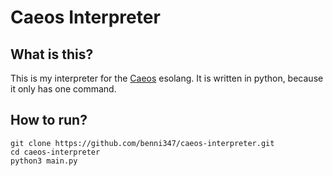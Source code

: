 # Caeos Interpreter
## What is this?
This is my interpreter for the [Caeos](https://esolangs.org/wiki/Caeos) esolang. It is written in python, because it only has one command.
## How to run?
```
git clone https://github.com/benni347/caeos-interpreter.git
cd caeos-interpreter
python3 main.py
```

